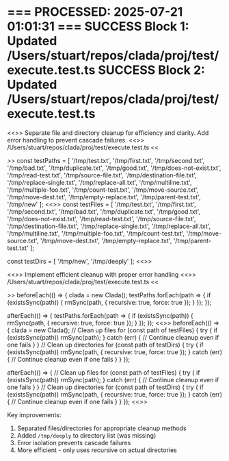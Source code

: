 === PROCESSED: 2025-07-21 01:01:31 ===
SUCCESS Block 1: Updated /Users/stuart/repos/clada/proj/test/execute.test.ts
SUCCESS Block 2: Updated /Users/stuart/repos/clada/proj/test/execute.test.ts
===

<<<EXPLANATION>>>
Separate file and directory cleanup for efficiency and clarity. Add error handling to prevent cascade failures.
<<<FILE>>>
/Users/stuart/repos/clada/proj/test/execute.test.ts
<<<SEARCH>>>
const testPaths = [
  '/tmp/test.txt',
  '/tmp/first.txt',
  '/tmp/second.txt',
  '/tmp/bad.txt',
  '/tmp/duplicate.txt',
  '/tmp/good.txt',
  '/tmp/does-not-exist.txt',
  '/tmp/read-test.txt',
  '/tmp/source-file.txt',
  '/tmp/destination-file.txt',
  '/tmp/replace-single.txt',
  '/tmp/replace-all.txt',
  '/tmp/multiline.txt',
  '/tmp/multiple-foo.txt',
  '/tmp/count-test.txt',
  '/tmp/move-source.txt',
  '/tmp/move-dest.txt',
  '/tmp/empty-replace.txt',
  '/tmp/parent-test.txt',
  '/tmp/new'
];
<<<REPLACE>>>
const testFiles = [
  '/tmp/test.txt',
  '/tmp/first.txt',
  '/tmp/second.txt',
  '/tmp/bad.txt',
  '/tmp/duplicate.txt',
  '/tmp/good.txt',
  '/tmp/does-not-exist.txt',
  '/tmp/read-test.txt',
  '/tmp/source-file.txt',
  '/tmp/destination-file.txt',
  '/tmp/replace-single.txt',
  '/tmp/replace-all.txt',
  '/tmp/multiline.txt',
  '/tmp/multiple-foo.txt',
  '/tmp/count-test.txt',
  '/tmp/move-source.txt',
  '/tmp/move-dest.txt',
  '/tmp/empty-replace.txt',
  '/tmp/parent-test.txt'
];

const testDirs = [
  '/tmp/new',
  '/tmp/deeply'
];
<<<END>>>

<<<EXPLANATION>>>
Implement efficient cleanup with proper error handling
<<<FILE>>>
/Users/stuart/repos/clada/proj/test/execute.test.ts
<<<SEARCH>>>
  beforeEach(() => {
    clada = new Clada();
    testPaths.forEach(path => {
      if (existsSync(path)) {
        rmSync(path, { recursive: true, force: true });
      }
    });
  });

  afterEach(() => {
    testPaths.forEach(path => {
      if (existsSync(path)) {
        rmSync(path, { recursive: true, force: true });
      }
    });
  });
<<<REPLACE>>>
  beforeEach(() => {
    clada = new Clada();
    // Clean up files
    for (const path of testFiles) {
      try {
        if (existsSync(path)) rmSync(path);
      } catch (err) {
        // Continue cleanup even if one fails
      }
    }
    // Clean up directories
    for (const path of testDirs) {
      try {
        if (existsSync(path)) rmSync(path, { recursive: true, force: true });
      } catch (err) {
        // Continue cleanup even if one fails
      }
    }
  });

  afterEach(() => {
    // Clean up files
    for (const path of testFiles) {
      try {
        if (existsSync(path)) rmSync(path);
      } catch (err) {
        // Continue cleanup even if one fails
      }
    }
    // Clean up directories
    for (const path of testDirs) {
      try {
        if (existsSync(path)) rmSync(path, { recursive: true, force: true });
      } catch (err) {
        // Continue cleanup even if one fails
      }
    }
  });
<<<END>>>

Key improvements:
1. Separated files/directories for appropriate cleanup methods
2. Added `/tmp/deeply` to directory list (was missing)
3. Error isolation prevents cascade failures
4. More efficient - only uses recursive on actual directories